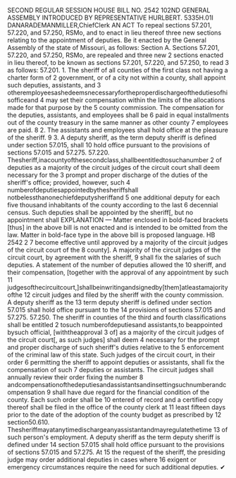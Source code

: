 SECOND REGULAR SESSION
HOUSE BILL NO. 2542
102ND GENERAL ASSEMBLY
INTRODUCED BY REPRESENTATIVE HURLBERT.
5335H.01I DANARADEMANMILLER,ChiefClerk
AN ACT
To repeal sections 57.201, 57.220, and 57.250, RSMo, and to enact in lieu thereof three new
sections relating to the appointment of deputies.
Be it enacted by the General Assembly of the state of Missouri, as follows:
Section A. Sections 57.201, 57.220, and 57.250, RSMo, are repealed and three new
2 sections enacted in lieu thereof, to be known as sections 57.201, 57.220, and 57.250, to read
3 as follows:
57.201. 1. The sheriff of all counties of the first class not having a charter form of
2 government, or of a city not within a county, shall appoint such deputies, assistants, and
3 otheremployeesashedeemsnecessaryfortheproperdischargeofthedutiesofhisofficeand
4 may set their compensation within the limits of the allocations made for that purpose by the
5 county commission. The compensation for the deputies, assistants, and employees shall be
6 paid in equal installments out of the county treasury in the same manner as other county
7 employees are paid.
8 2. The assistants and employees shall hold office at the pleasure of the sheriff.
9 3. A deputy sheriff, as the term deputy sheriff is defined under section 57.015, shall
10 hold office pursuant to the provisions of sections 57.015 and 57.275.
57.220. Thesheriff,inacountyofthesecondclass,shallbeentitledtosuchanumber
2 of deputies as a majority of the circuit judges of the circuit court shall deem necessary for the
3 prompt and proper discharge of the duties of the sheriff's office; provided, however, such
4 numberofdeputiesappointedbythesheriffshall notbelessthanonechiefdeputysheriffand
5 one additional deputy for each five thousand inhabitants of the county according to the last
6 decennial census. Such deputies shall be appointed by the sheriff[, but no appointment shall
EXPLANATION — Matter enclosed in bold-faced brackets [thus] in the above bill is not enacted and is
intended to be omitted from the law. Matter in bold-face type in the above bill is proposed language.
HB 2542 2
7 become effective until approved by a majority of the circuit judges of the circuit court of the
8 county]. A majority of the circuit judges of the circuit court, by agreement with the sheriff,
9 shall fix the salaries of such deputies. A statement of the number of deputies allowed the
10 sheriff, and their compensation, [together with the approval of any appointment by such
11 judgesofthecircuitcourt,]shallbeinwritingandsignedby[them]atleastamajorityofthe
12 circuit judges and filed by the sheriff with the county commission. A deputy sheriff as the
13 term deputy sheriff is defined under section 57.015 shall hold office pursuant to the
14 provisions of sections 57.015 and 57.275.
57.250. The sheriff in counties of the third and fourth classifications shall be entitled
2 tosuch numberofdeputiesand assistants,to beappointed bysuch official, [withtheapproval
3 of] as a majority of the circuit judges of the circuit court[, as such judges] shall deem
4 necessary for the prompt and proper discharge of such sheriff's duties relative to the
5 enforcement of the criminal law of this state. Such judges of the circuit court, in their order
6 permitting the sheriff to appoint deputies or assistants, shall fix the compensation of such
7 deputies or assistants. The circuit judges shall annually review their order fixing the number
8 andcompensationofthedeputiesandassistantsandinsettingsuchnumberandcompensation
9 shall have due regard for the financial condition of the county. Each such order shall be
10 entered of record and a certified copy thereof shall be filed in the office of the county clerk at
11 least fifteen days prior to the date of the adoption of the county budget as prescribed by
12 section50.610. Thesheriffmayatanytimedischargeanyassistantandmayregulatethetime
13 of such person's employment. A deputy sheriff as the term deputy sheriff is defined under
14 section 57.015 shall hold office pursuant to the provisions of sections 57.015 and 57.275. At
15 the request of the sheriff, the presiding judge may order additional deputies in cases where
16 exigent or emergency circumstances require the need for such additional deputies.
✔